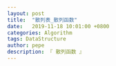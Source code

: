 ```yaml
---
layout: post
title:  "散列表_散列函数"
date:   2019-11-18 10:01:00 +0800
categories: Algorithm
tags: DataStructure
author: pepe
description: 『 散列函数 』
---
```






































